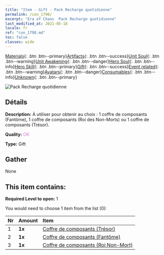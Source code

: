 ```yaml
---
title: "Item - Gift - Pack Recharge quotidienne"
permalink: /con_1798/
excerpt: "Era of Chaos  Pack Recharge quotidienne"
last_modified_at: 2021-05-18
locale: fr
ref: "con_1798.md"
toc: false
classes: wide
---
```

 [Materials](/ItemsFR/){: .btn .btn--primary}[Artifacts](/ItemsFR/Artifacts/){: .btn .btn--success}[Unit Soul](/ItemsFR/UnitSoul/){: .btn .btn--warning}[Unit Awakening](/ItemsFR/UnitAwakening/){: .btn .btn--danger}[Hero Soul](/ItemsFR/HeroSoul/){: .btn .btn--info}[Hero Skill](/ItemsFR/HeroSkill/){: .btn .btn--primary}[Gift](/ItemsFR/Gift/){: .btn .btn--success}[Event related](/ItemsFR/Events/){: .btn .btn--warning}[Avatars](/ItemsFR/Avatars/){: .btn .btn--danger}[Consumables](/ItemsFR/Consumables/){: .btn .btn--info}[Unknown](/ItemsFR/Unknown/){: .btn .btn--primary}

 ![Pack Recharge quotidienne](/images/t/i_907056.png)

## Détails
 **Description:** À utiliser pour obtenir au choix : 1 coffre de composants (Fantôme), 1 coffre de composants (Roi des Non-Morts) ou 1 coffre de composants (Trésor).

 **Quality:** <span style="color: #DA70D6">OK</span>

 **Type:** Gift

## Gather

  None

## This item contains:

 **Required Level to open:** 1

 You would need to choose 1 item from the list (0):

  | Nr | Amount |     Item    |
  |:---|:-------|:------------|
  | 1 |  **1x** | [Coffre de composants (Trésor)](/ItemsFR/con_1383/) |  | 
  | 2 |  **1x** | [Coffre de composants (Fantôme)](/ItemsFR/con_1339/) |  | 
  | 3 |  **1x** | [Coffre de composants (Roi Non-Mort)](/ItemsFR/con_1340/) |  | 
